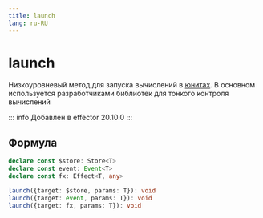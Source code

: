 ```yaml
---
title: launch
lang: ru-RU
---
```


# launch

Низкоуровневый метод для запуска вычислений в [юнитах](/ru/explanation/glossary.md#common-unit). В основном используется разработчиками библиотек для тонкого контроля вычислений

::: info
Добавлен в effector 20.10.0
:::

## Формула

```ts
declare const $store: Store<T>
declare const event: Event<T>
declare const fx: Effect<T, any>

launch({target: $store, params: T}): void
launch({target: event, params: T}): void
launch({target: fx, params: T}): void
```
